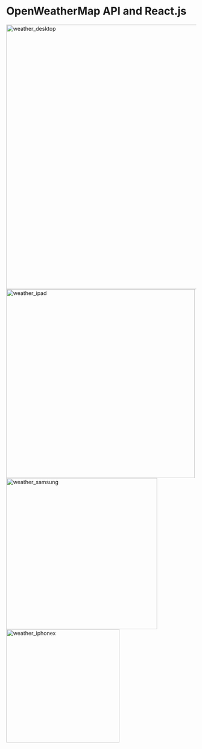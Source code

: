 # OpenWeatherMap API and React.js

<img width="700" alt="weather_desktop" src="https://user-images.githubusercontent.com/22225317/43680481-cd98683c-9809-11e8-9d5e-56476cb43c63.png">
<img width="500" alt="weather_ipad" src="https://user-images.githubusercontent.com/22225317/43680484-d65f3b44-9809-11e8-9886-c275169ad784.png">
<img width="400" alt="weather_samsung" src="https://user-images.githubusercontent.com/22225317/43680510-9a14fe70-980a-11e8-8148-8f4cc22637e7.png">
<img width="300" alt="weather_iphonex" src="https://user-images.githubusercontent.com/22225317/43680483-d3d990fe-9809-11e8-8477-ee027750508d.png">
